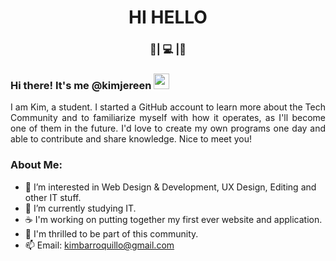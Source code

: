 <div align="center">
  <h1> HI HELLO</h1> 
</div>

<h3 align = "center"> 🐸| 💻 |🐸</h3>

### Hi there! It's me @kimjereen <img src="https://media.giphy.com/media/hvRJCLFzcasrR4ia7z/giphy.gif" width="25px">

<p align = "justify"> I am Kim, a student. I started a GitHub account to learn more about the Tech Community and to familiarize myself with how it operates, as I'll become one of them in the future. I'd love to create my own programs one day and able to contribute and share knowledge. Nice to meet you! </p>

### About Me:

- 👀 I’m interested in Web Design & Development, UX Design, Editing and other IT stuff.
- 🌱 I’m currently studying IT.
- ☕ I'm working on putting together my first ever website and application.
- 💞️ I'm thrilled to be part of this community.
- 📫 Email: kimbarroquillo@gmail.com

<!---
kimjereen/kimjereen is a ✨ special ✨ repository because its `README.md` (this file) appears on your GitHub profile.
You can click the Preview link to take a look at your changes.
--->
